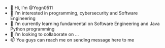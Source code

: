 - 👋 Hi, I’m @Yogn0511
- 👀 I’m interested in programming, cybersecurity and Software Engineering
- 🌱 I’m currently learning fundamental on Software Engineering and Java Python programming
- 💞️ I’m looking to collaborate on ...
- 📫 You guys can reach me on sending message here to me 

<!---
Yogn0511/Yogn0511 is a ✨ special ✨ repository because its `README.md` (this file) appears on your GitHub profile.
You can click the Preview link to take a look at your changes.
--->
